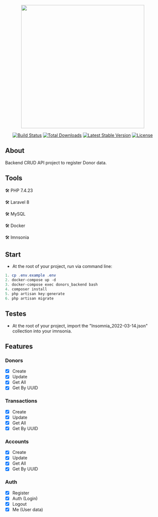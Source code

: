 <p align="center"><a href="https://laravel.com" target="_blank"><img src="https://raw.githubusercontent.com/laravel/art/master/logo-lockup/5%20SVG/2%20CMYK/1%20Full%20Color/laravel-logolockup-cmyk-red.svg" width="400"></a></p>

<p align="center">
<a href="https://travis-ci.org/laravel/framework"><img src="https://travis-ci.org/laravel/framework.svg" alt="Build Status"></a>
<a href="https://packagist.org/packages/laravel/framework"><img src="https://img.shields.io/packagist/dt/laravel/framework" alt="Total Downloads"></a>
<a href="https://packagist.org/packages/laravel/framework"><img src="https://img.shields.io/packagist/v/laravel/framework" alt="Latest Stable Version"></a>
<a href="https://packagist.org/packages/laravel/framework"><img src="https://img.shields.io/packagist/l/laravel/framework" alt="License"></a>
</p>

## About
Backend CRUD API project to register Donor data.

## Tools

:hammer_and_wrench: PHP 7.4.23

:hammer_and_wrench: Laravel 8

:hammer_and_wrench: MySQL

:hammer_and_wrench: Docker

:hammer_and_wrench: Imnsonia

## Start

* At the root of your project, run via command line:

~~~powershell
1. cp .env.example .env
2. docker-compose up -d
3. docker-compose exec donors_backend bash
4. composer install
5. php artisan key:generate
6. php artisan migrate
~~~

## Testes

* At the root of your project, import the "Insomnia_2022-03-14.json" collection into your imnsonia.

## Features

### Donors

- [X] Create
- [X] Update
- [X] Get All
- [X] Get By UUID

### Transactions

- [X] Create
- [X] Update
- [X] Get All
- [X] Get By UUID

### Accounts

- [X] Create
- [X] Update
- [X] Get All
- [X] Get By UUID

### Auth

- [X] Register
- [X] Auth (Login)
- [X] Logout
- [X] Me (User data)
